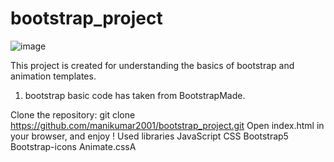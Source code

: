 # bootstrap_project

![image](https://github.com/manikumar2001/bootstrap_project/assets/158034707/9f103aa2-7b02-4189-b4ee-36898c4d4e7a)



This project is created for understanding the basics of bootstrap and animation templates.
1. bootstrap basic code has taken from BootstrapMade.
   
Clone the repository:
git clone https://github.com/manikumar2001/bootstrap_project.git
Open index.html in your browser, and enjoy !
Used libraries
JavaScript
CSS
Bootstrap5
Bootstrap-icons
Animate.cssA
